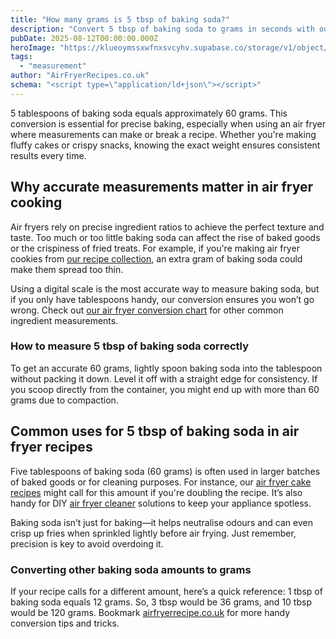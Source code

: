 ```yaml
---
title: "How many grams is 5 tbsp of baking soda?"
description: "Convert 5 tbsp of baking soda to grams in seconds with our easy guide. Perfect for air fryer recipes and precise baking measurements."
pubDate: 2025-08-12T00:00:00.000Z
heroImage: "https://klueoymssxwfnxsvcyhv.supabase.co/storage/v1/object/public/md/how-many-grams-is-5-tbsp-baking-soda-9fdb7149.webp"
tags:
  - "measurement"
author: "AirFryerRecipes.co.uk"
schema: "<script type=\"application/ld+json\"></script>"
---
```


<p>5 tablespoons of baking soda equals approximately 60 grams. This conversion is essential for precise baking, especially when using an air fryer where measurements can make or break a recipe. Whether you're making fluffy cakes or crispy snacks, knowing the exact weight ensures consistent results every time.</p>  

<h2>Why accurate measurements matter in air fryer cooking</h2>  
<p>Air fryers rely on precise ingredient ratios to achieve the perfect texture and taste. Too much or too little baking soda can affect the rise of baked goods or the crispiness of fried treats. For example, if you're making air fryer cookies from <a href=https://www.airfryerrecipe.co.uk/recipes>our recipe collection</a>, an extra gram of baking soda could make them spread too thin.</p>  

<p>Using a digital scale is the most accurate way to measure baking soda, but if you only have tablespoons handy, our conversion ensures you won’t go wrong. Check out <a href=https://www.airfryerrecipe.co.uk/air-fryer-conversion-chart>our air fryer conversion chart</a> for other common ingredient measurements.</p>  

<h3>How to measure 5 tbsp of baking soda correctly</h3>  
<p>To get an accurate 60 grams, lightly spoon baking soda into the tablespoon without packing it down. Level it off with a straight edge for consistency. If you scoop directly from the container, you might end up with more than 60 grams due to compaction.</p>  

<h2>Common uses for 5 tbsp of baking soda in air fryer recipes</h2>  
<p>Five tablespoons of baking soda (60 grams) is often used in larger batches of baked goods or for cleaning purposes. For instance, our <a href=https://www.airfryerrecipe.co.uk/recipe-category/cakes>air fryer cake recipes</a> might call for this amount if you're doubling the recipe. It’s also handy for DIY <a href=https://www.airfryerrecipe.co.uk/air-fryer-cleaner>air fryer cleaner</a> solutions to keep your appliance spotless.</p>  

<p>Baking soda isn’t just for baking—it helps neutralise odours and can even crisp up fries when sprinkled lightly before air frying. Just remember, precision is key to avoid overdoing it.</p>  

<h3>Converting other baking soda amounts to grams</h3>  
<p>If your recipe calls for a different amount, here’s a quick reference: 1 tbsp of baking soda equals 12 grams. So, 3 tbsp would be 36 grams, and 10 tbsp would be 120 grams. Bookmark <a href=https://www.airfryerrecipe.co.uk>airfryerrecipe.co.uk</a> for more handy conversion tips and tricks.</p>